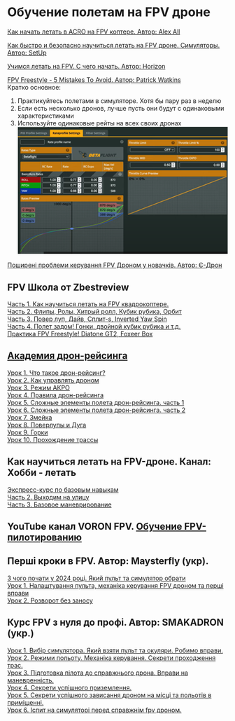 # Обучение полетам на FPV дроне
[Как начать летать в ACRO на FPV коптере. Автор: Alex All](https://www.youtube.com/watch?v=t9Nb8-qjZ3A)

[Как быстро и безопасно научиться летать на FPV дроне. Симуляторы. Автор: SetUp](https://www.youtube.com/watch?v=WUCFuBNKXnM)

[Учимся летать на FPV. С чего начать. Автор: Horizon](https://www.youtube.com/watch?v=fgZnj6Oskxk)

[FPV Freestyle - 5 Mistakes To Avoid. Автор: Patrick Watkins](https://www.youtube.com/watch?v=GZ-5h-h3zCs)  
Кратко основное:  
1. Практикуйтесь полетами в симуляторе. Хотя бы пару раз в неделю  
2. Если есть несколько дронов, лучше пусть они будут с одинаковыми характеристиками   
3. Используйте одинаковые рейты на всех своих дронах  
![](PatrickRates.png)

[Поширені проблеми керування FPV Дроном у новачків. Автор: Є-Дрон](https://www.youtube.com/watch?v=3ZPLDRFWsD8)

## FPV Школа от Zbestreview
[Часть 1. Как научиться летать на FPV квадрокоптере.](https://www.youtube.com/watch?v=NXwCDb7t6ds)  
[Часть 2. Флипы, Ролы, Хитрый ролл, Кубик рубика, Орбит](https://www.youtube.com/watch?v=kgTE2nS0oHU)  
[Часть 3. Повер луп, Дайв, Сплит-s, Inverted Yaw Spin](https://www.youtube.com/watch?v=zOsbUyZ0fKk)  
[Часть 4. Полет задом! Гонки, двойной кубик рубика и т.д.](https://www.youtube.com/watch?v=knjYEKkeNkE)  
[ Практика FPV Freestyle! Diatone GT2, Foxeer Box](https://www.youtube.com/watch?v=KpC5n8-BzIc)  

## [Академия дрон-рейсинга](https://www.youtube.com/playlist?list=PLwy7zFO7fCeM6rZilz3DlQ7kHs7HjhpYg)
[Урок 1. Что такое дрон-рейсинг?](https://www.youtube.com/watch?v=ZZotXvbVEkI)  
[Урок 2. Как управлять дроном](https://www.youtube.com/watch?v=J9-iUJeVgc0)  
[Урок 3. Режим АКРО](https://www.youtube.com/watch?v=wBQGjRsFNDA)  
[Урок 4. Правила дрон-рейсинга](https://www.youtube.com/watch?v=uP0FO4glupw)  
[Урок 5. Сложные элементы полета дрон-рейсинга. часть 1](https://www.youtube.com/watch?v=6npkeGOjU90)  
[Урок 6. Сложные элементы полета дрон-рейсинга. часть 2](https://www.youtube.com/watch?v=bXA47CrijUo)  
[Урок 7. Змейка ](https://www.youtube.com/watch?v=bhmPO4KQWi0)  
[Урок 8. Поверлупы и Дуга](https://www.youtube.com/watch?v=k5TY3HmTGdU)  
[Урок 9. Горки](https://www.youtube.com/watch?v=z5Q_y62twDo)  
[Урок 10. Прохождение трассы](https://www.youtube.com/watch?v=TnQ_tN4qw-I)  

## Как научиться летать на FPV-дроне. Канал: Хобби - летать
[Экспресс-курс по базовым навыкам](https://www.youtube.com/watch?v=mbzEx1ZvekQ)  
[Часть 2. Выходим на улицу](https://www.youtube.com/watch?v=oP8yQF9qAyQ)  
[Часть 3. Базовое маневрирование](https://www.youtube.com/watch?v=KgFqu6Ezwrs)  

## YouTube канал VORON FPV. [Обучение FPV-пилотированию](https://www.youtube.com/@VORONFPV)

## Перші кроки в FPV. Автор: Maysterfly (укр).
[З чого почати у 2024 році. Який пульт та симулятор обрати](https://www.youtube.com/watch?v=4-Rw2KCSVqE)  
[Урок 1. Налаштування пульта, механіка керування FPV дроном та перші вправи](https://www.youtube.com/watch?v=5BHYsPPAvHQ)  
[Урок 2. Розворот без заносу](https://www.youtube.com/watch?v=E1AF35FtmjY)  

## Курс FPV з нуля до профі. Автор: SMAKADRON (укр.)
[Урок 1. Вибір симулятора. Який взяти пульт та окуляри. Робимо вправи.](https://www.youtube.com/watch?v=WXBQdcXHY8g)  
[Урок 2. Режими польоту. Механіка керування. Секрети проходження трас.](https://www.youtube.com/watch?v=sw8pRztbcu4)  
[Урок 3. Підготовка пілота до справжнього дрона. Вправи на маневренність.](https://www.youtube.com/watch?v=ghb3AcI2WfM)  
[Урок 4. Секрети успішного приземлення.](https://www.youtube.com/watch?v=fvMaHOev6zQ)  
[Урок 5. Секрети успішного зависання дроном на місці та польотів в приміщенні.](https://www.youtube.com/watch?v=7-YgtMsbIL0)  
[Урок 6. Іспит на симуляторі перед справжнім fpv дроном.](https://www.youtube.com/watch?v=_pGjSxhaIS4)  